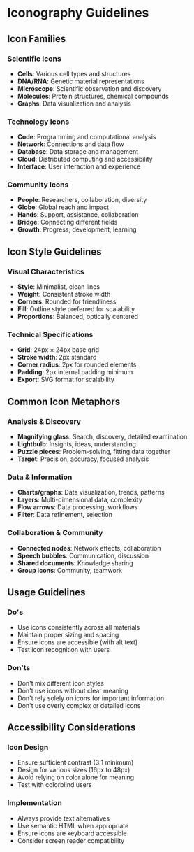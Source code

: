 # Iconography Guidelines

## Icon Families

### Scientific Icons
- **Cells**: Various cell types and structures
- **DNA/RNA**: Genetic material representations
- **Microscope**: Scientific observation and discovery
- **Molecules**: Protein structures, chemical compounds
- **Graphs**: Data visualization and analysis

### Technology Icons
- **Code**: Programming and computational analysis
- **Network**: Connections and data flow
- **Database**: Data storage and management
- **Cloud**: Distributed computing and accessibility
- **Interface**: User interaction and experience

### Community Icons
- **People**: Researchers, collaboration, diversity
- **Globe**: Global reach and impact
- **Hands**: Support, assistance, collaboration
- **Bridge**: Connecting different fields
- **Growth**: Progress, development, learning

## Icon Style Guidelines

### Visual Characteristics
- **Style**: Minimalist, clean lines
- **Weight**: Consistent stroke width
- **Corners**: Rounded for friendliness
- **Fill**: Outline style preferred for scalability
- **Proportions**: Balanced, optically centered

### Technical Specifications
- **Grid**: 24px × 24px base grid
- **Stroke width**: 2px standard
- **Corner radius**: 2px for rounded elements
- **Padding**: 2px internal padding minimum
- **Export**: SVG format for scalability

## Common Icon Metaphors

### Analysis & Discovery
- **Magnifying glass**: Search, discovery, detailed examination
- **Lightbulb**: Insights, ideas, understanding
- **Puzzle pieces**: Problem-solving, fitting data together
- **Target**: Precision, accuracy, focused analysis

### Data & Information
- **Charts/graphs**: Data visualization, trends, patterns
- **Layers**: Multi-dimensional data, complexity
- **Flow arrows**: Data processing, workflows
- **Filter**: Data refinement, selection

### Collaboration & Community
- **Connected nodes**: Network effects, collaboration
- **Speech bubbles**: Communication, discussion
- **Shared documents**: Knowledge sharing
- **Group icons**: Community, teamwork

## Usage Guidelines

### Do's
- Use icons consistently across all materials
- Maintain proper sizing and spacing
- Ensure icons are accessible (with alt text)
- Test icon recognition with users

### Don'ts
- Don't mix different icon styles
- Don't use icons without clear meaning
- Don't rely solely on icons for important information
- Don't use overly complex or detailed icons

## Accessibility Considerations

### Icon Design
- Ensure sufficient contrast (3:1 minimum)
- Design for various sizes (16px to 48px)
- Avoid relying on color alone for meaning
- Test with colorblind users

### Implementation
- Always provide text alternatives
- Use semantic HTML when appropriate
- Ensure icons are keyboard accessible
- Consider screen reader compatibility
